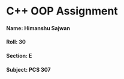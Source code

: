 # C++ OOP Assignment
#### Name: Himanshu Sajwan 
#### Roll: 30
#### Section: E
#### Subject: PCS 307
